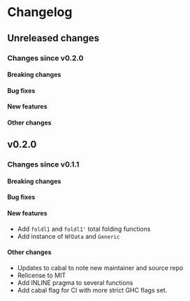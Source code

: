 # Changelog

## Unreleased changes

### Changes since v0.2.0

#### Breaking changes

#### Bug fixes

#### New features

#### Other changes

## v0.2.0

### Changes since v0.1.1

#### Breaking changes

#### Bug fixes

#### New features

* Add `foldl1` and `foldl1'` total folding functions
* Add instance of `NFData` and `Generic`

#### Other changes

* Updates to cabal to note new maintainer and source repo
* Relicense to MIT
* Add INLINE pragma to several functions
* Add cabal flag for CI with more strict GHC flags set.
